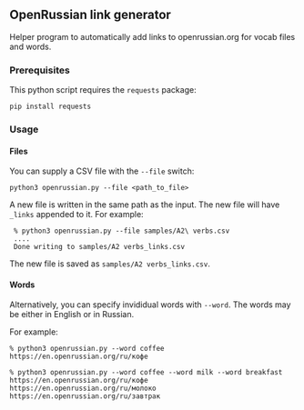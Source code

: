 ## OpenRussian link generator

Helper program to automatically add links to openrussian.org for vocab files and words. 

### Prerequisites

This python script requires the `requests` package: 

```
pip install requests
```
### Usage


#### Files
You can supply a CSV file with the `--file` switch: 

```
python3 openrussian.py --file <path_to_file>
```

A new file is written in the same path as the input. 
The new file will have `_links` appended to it. For example: 

```
 % python3 openrussian.py --file samples/A2\ verbs.csv 
 ....
 Done writing to samples/A2 verbs_links.csv
 ```
The new file is saved as `samples/A2 verbs_links.csv`.


#### Words
Alternatively, you can specify invididual words with `--word`. 
The words may be either in English or in Russian.

For example:
```
% python3 openrussian.py --word coffee               
https://en.openrussian.org/ru/кофе

% python3 openrussian.py --word coffee --word milk --word breakfast
https://en.openrussian.org/ru/кофе
https://en.openrussian.org/ru/молоко
https://en.openrussian.org/ru/завтрак
